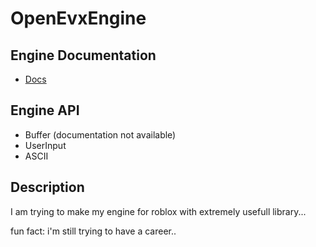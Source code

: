 # OpenEvxEngine 

## Engine Documentation
  - [Docs](https://evxryyy.github.io/OpenEvxEngine/Utils/UserInput)

## Engine API
  - Buffer (documentation not available)
  - UserInput
  - ASCII

## Description
I am trying to make my engine for roblox with extremely usefull library...

fun fact: i'm still trying to have a career..
